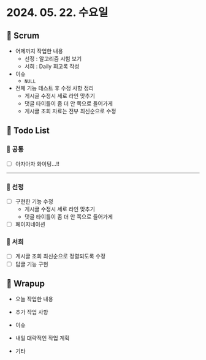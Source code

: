 # 2024. 05. 22. 수요일

## 📍 Scrum

- 어제까지 작업한 내용
    - 선정 : 알고리즘 시험 보기
    - 서희 : Daily 회고록 작성
- 이슈
    - `NULL`
- 전체 기능 테스트 후 수정 사항 정리
    - 게시글 수정시 세로 라인 맞추기
    - 댓글 타이틀이 좀 더 안 쪽으로 들어가게
    - 게시글 조회 자료는 전부 최신순으로 수정

## 📍 Todo List

### 🍑 공통

- [ ] 아자아자 화이팅…!!

---

### 🍍 선정

- [ ]  구현한 기능 수정
    - 게시글 수정시 세로 라인 맞추기
    - 댓글 타이틀이 좀 더 안 쪽으로 들어가게
- [ ]  페이지네이션

### 🍉 서희

- [ ]  게시글 조회 최신순으로 정렬되도록 수정
- [ ]  답글 기능 구현

## 📍 Wrapup

- 오늘 작업한 내용
  
- 추가 작업 사항
  
- 이슈
  
- 내일 대략적인 작업 계획
  
- 기타
